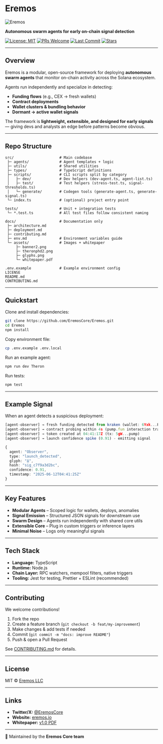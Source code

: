 # Eremos

![Eremos](https://github.com/EremosCore/Eremos/blob/main/docs/banner2.png?raw=true)

**Autonomous swarm agents for early on-chain signal detection**

[![License: MIT](https://img.shields.io/badge/License-MIT-green.svg)](LICENSE)
[![PRs Welcome](https://img.shields.io/badge/PRs-welcome-blue.svg)](CONTRIBUTING.md)
[![Last Commit](https://img.shields.io/github/last-commit/EremosCore/Eremos)](https://github.com/EremosCore/Eremos/commits/main)
[![Stars](https://img.shields.io/github/stars/EremosCore/Eremos?style=social)](https://github.com/EremosCore/Eremos/stargazers)

---

## Overview

Eremos is a modular, open-source framework for deploying **autonomous swarm agents** that monitor on-chain activity across the Solana ecosystem.

Agents run independently and specialize in detecting:
- **Funding flows** (e.g., CEX → fresh wallets)
- **Contract deployments**
- **Wallet clusters & bundling behavior**
- **Dormant → active wallet signals**

The framework is **lightweight, extensible, and designed for early signals** — giving devs and analysts an edge before patterns become obvious.

---

## Repo Structure

```
src/                     # Main codebase
 ├─ agents/              # Agent templates + logic
 ├─ utils/               # Shared utilities
 ├─ types/               # TypeScript definitions
 ├─ scripts/             # CLI scripts split by category
 │   ├─ dev/             # Dev helpers (dev-agent.ts, agent-list.ts)
 │   ├─ test/            # Test helpers (stress-test.ts, signal-thresholds.ts)
 │   └─ generate/        # Codegen tools (generate-agent.ts, generate-signal.ts)
 └─ index.ts             # (optional) project entry point

tests/                   # Unit + integration tests
 └─ *.test.ts            # All test files follow consistent naming

docs/                    # Documentation only
 ├─ architecture.md
 ├─ deployment.md
 ├─ contributing.md
 ├─ env.md               # Environment variables guide
 └─ assets/              # Images + whitepaper
     ├─ banner2.png
     ├─ theronphd2.png
     ├─ glyphs.png
     └─ whitepaper.pdf

.env.example             # Example environment config
LICENSE
README.md
CONTRIBUTING.md
```

---

## Quickstart

Clone and install dependencies:

```bash
git clone https://github.com/EremosCore/Eremos.git
cd Eremos
npm install
```

Copy environment file:

```bash
cp .env.example .env.local
```

Run an example agent:

```bash
npm run dev Theron
```

Run tests:

```bash
npm test
```

---

## Example Signal

When an agent detects a suspicious deployment:

```ts
[agent-observer] → fresh funding detected from kraken (wallet: 6Yxk...P2M8)
[agent-observer] → contract probing within 4s (pump.fun interaction traced)
[agent-observer] → token created at 04:41:17Z (tx: 5gW...pump)
[agent-observer] → launch confidence spike (0.91) - emitting signal

{
  agent: "Observer",
  type: "launch_detected",
  glyph: "Δ",
  hash: "sig_c7f9a3d2bc",
  confidence: 0.91,
  timestamp: "2025-06-12T04:41:25Z"
}
```

---

## Key Features

- **Modular Agents** – Scoped logic for wallets, deploys, anomalies
- **Signal Emission** – Structured JSON signals for downstream use
- **Swarm Design** – Agents run independently with shared core utils
- **Extensible Core** – Plug in custom triggers or inference layers
- **Minimal Noise** – Logs only meaningful signals

---

## Tech Stack

- **Language:** TypeScript
- **Runtime:** Node.js
- **Chain Layer:** RPC watchers, mempool filters, native triggers
- **Tooling:** Jest for testing, Prettier + ESLint (recommended)

---

## Contributing

We welcome contributions!

1. Fork the repo
2. Create a feature branch (`git checkout -b feat/my-improvement`)
3. Make changes & add tests if needed
4. Commit (`git commit -m "docs: improve README"`)
5. Push & open a Pull Request

See [CONTRIBUTING.md](CONTRIBUTING.md) for details.

---

## License

MIT © [Eremos LLC](LICENSE)

---

## Links

- **Twitter/X:** [@EremosCore](https://x.com/EremosCore)
- **Website:** [eremos.io](https://www.eremos.io/)
- **Whitepaper:** [v1.0 PDF](docs/assets/whitepaper.pdf)

---

💛 Maintained by the **Eremos Core team**
